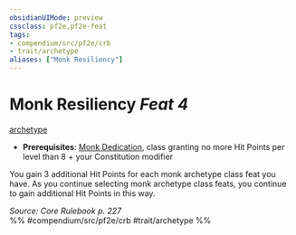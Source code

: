 ```yaml
---
obsidianUIMode: preview
cssclass: pf2e,pf2e-feat
tags:
- compendium/src/pf2e/crb
- trait/archetype
aliases: ["Monk Resiliency"]
---
```

# Monk Resiliency  *Feat 4*  
[archetype](../../rules/traits/archetype.md)  

- **Prerequisites**: [Monk Dedication](monk-dedication.md), class granting no more Hit Points per level than 8 + your Constitution modifier

You gain 3 additional Hit Points for each monk archetype class feat you have. As you continue selecting monk archetype class feats, you continue to gain additional Hit Points in this way.

*Source: Core Rulebook p. 227*  
%% #compendium/src/pf2e/crb #trait/archetype %%
